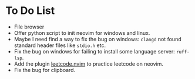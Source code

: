 # To Do List

* File browser
* Offer python script to init neovim for windows and linux.
* Maybe I need find a way to fix the bug on windows: `clangd` not found standard header files like `stdio.h` etc.
* Fix the bug on windows for failing to install some language server: `ruff-lsp`.
* Add the plugin [leetcode.nvim](https://github.com/kawre/leetcode.nvim.git) to practice leetcode on neovim.
* Fix the bug for clipboard.

